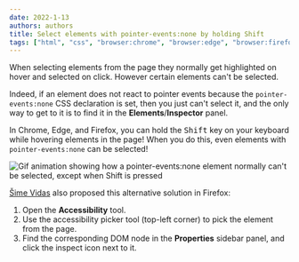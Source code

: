 ```yaml
---
date: 2022-1-13
authors: authors
title: Select elements with pointer-events:none by holding Shift
tags: ["html", "css", "browser:chrome", "browser:edge", "browser:firefox"]
---
```

When selecting elements from the page they normally get highlighted on hover and selected on click. However certain elements can't be selected.

Indeed, if an element does not react to pointer events because the `pointer-events:none` CSS declaration is set, then you just can't select it, and the only way to get to it is to find it in the **Elements**/**Inspector** panel.

In Chrome, Edge, and Firefox, you can hold the <kbd>Shift</kbd> key on your keyboard while hovering elements in the page! When you do this, even elements with `pointer-events:none` can be selected!

![Gif animation showing how a pointer-events:none element normally can't be selected, except when Shift is pressed](/assets/img/select-pointer-events-none-elements.gif)

[Šime Vidas](https://twitter.com/simevidas/status/1464501900586463236) also proposed this alternative solution in Firefox:

1. Open the **Accessibility** tool.
1. Use the accessibility picker tool (top-left corner) to pick the element from the page.
1. Find the corresponding DOM node in the **Properties** sidebar panel, and click the inspect icon next to it.